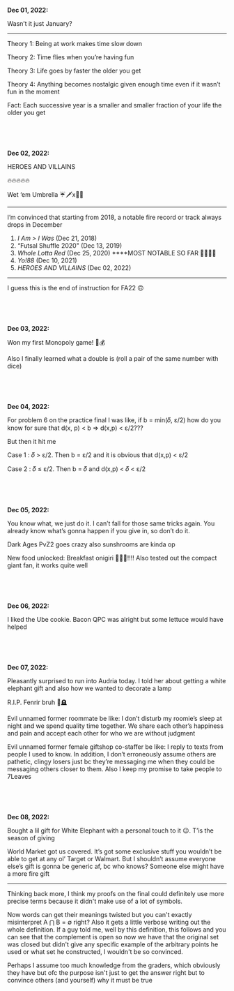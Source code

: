 **Dec 01, 2022:**

Wasn’t it just January?

---

Theory 1: Being at work makes time slow down

Theory 2: Time flies when you’re having fun

Theory 3: Life goes by faster the older you get

Theory 4: Anything becomes nostalgic given enough time even if it wasn’t fun in the moment

Fact: Each successive year is a smaller and smaller fraction of your life the older you get

&nbsp;

&nbsp;


**Dec 02, 2022:**

HEROES AND VILLAINS

🔥🔥🔥🔥🔥

Wet ‘em Umbrella ☔️🗡️x🐍🎱

---

I’m convinced that starting from 2018, a notable fire record or track always drops in December 


1. _I Am > I Was_							(Dec 21, 2018) 
2. “Futsal Shuffle 2020" 					(Dec 13, 2019)
3. _Whole Lotta Red_ 						(Dec 25, 2020) ****MOST NOTABLE SO FAR 🧛🏾‍♀️💋 
4. _Yo!88_								(Dec 10, 2021)
5. _HEROES AND VILLAINS_ 				(Dec 02, 2022)  

---

I guess this is the end of instruction for FA22 🙃

&nbsp;

&nbsp;

**Dec 03, 2022:**

Won my first Monopoly game! 🎩💰

Also I finally learned what a double is (roll a pair of the same number with dice)

&nbsp;

&nbsp;

**Dec 04, 2022:**

For problem 6 on the practice final I was like, if b = min(𝛿, ε/2) how do you know for sure that d(x, p) < b => d(x,p) < ε/2??? 

But then it hit me

Case 1 : 𝛿 > ε/2. Then b = ε/2 and it is obvious that d(x,p) < ε/2  

Case 2 : 𝛿 ≤ ε/2. Then b =  𝛿 and d(x,p) < 𝛿 < ε/2 

&nbsp;

&nbsp;

**Dec 05, 2022:**

You know what, we just do it. I can’t fall for those same tricks again. You already know what’s gonna happen if you give in, so don’t do it. 

Dark Ages PvZ2 goes crazy also sunshrooms are kinda op 

New food unlocked: Breakfast onigiri 🍙🥓🍳!!!! Also tested out the compact giant fan, it works quite well

&nbsp;

&nbsp;

**Dec 06, 2022:**

I liked the Ube cookie. Bacon QPC was alright but some lettuce would have helped

&nbsp;

&nbsp;

**Dec 07, 2022:**

Pleasantly surprised to run into Audria today. I told her about getting a white elephant gift and also how we wanted to decorate a lamp 

R.I.P. Fenrir bruh 🐺🪦

Evil unnamed former roommate be like: I don’t disturb my roomie’s sleep at night and we spend quality time together. We share each other’s happiness and pain and accept each other for who we are without judgment 

Evil unnamed former female giftshop co-staffer be like: I reply to texts from people I used to know.  In addition, I don’t erroneously assume others are pathetic, clingy losers just bc they’re messaging me when they could be messaging others closer to them. Also I keep my promise to take people to 7Leaves 

&nbsp;

&nbsp;

**Dec 08, 2022:**

Bought a lil gift for White Elephant with a personal touch to it 😉. T’is the season of giving   

World Market got us covered. It’s got some exclusive stuff you wouldn’t be able to get at any ol’ Target or Walmart. But I shouldn’t assume everyone else’s gift is gonna be generic af, bc who knows? Someone else might have a more fire gift

--- 

Thinking back more, I think my proofs on the final could definitely use more precise terms because it didn't make use of a lot of symbols. 

Now words can get their meanings twisted but you can't exactly misinterpret A ⋂ B = ∅ right? Also it gets a little verbose writing out the whole definition. If a guy told me, well by this definition, this follows and you can see that the complement is open so now we have that the original set was closed but didn't give any specific example of the arbitrary points he used or what set he constructed, I wouldn't be so convinced. 

Perhaps I assume too much knowledge from the graders, which obviously they have but ofc the purpose isn't just to get the answer right but to convince others (and yourself) why it must be true
